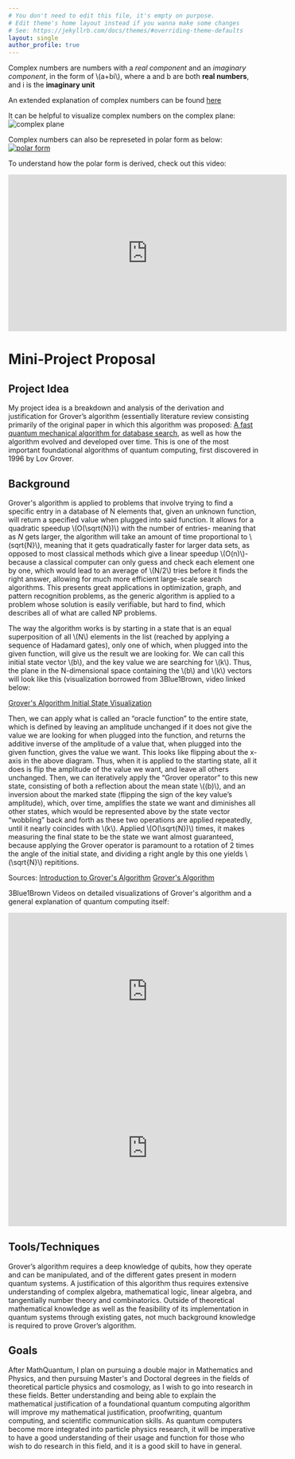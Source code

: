 ```yaml
---
# You don't need to edit this file, it's empty on purpose.
# Edit theme's home layout instead if you wanna make some changes
# See: https://jekyllrb.com/docs/themes/#overriding-theme-defaults
layout: single
author_profile: true
---
```


Complex numbers are numbers with a *real component* and an *imaginary component*, in the form of \\(a+bi\\), where a and b are both **real numbers**, and i is the **imaginary unit**

An extended explanation of complex numbers can be found [here](https://en.wikipedia.org/wiki/Complex_number)

It can be helpful to visualize complex numbers on the complex plane:
![complex plane](https://upload.wikimedia.org/wikipedia/commons/5/5d/Imaginarynumber2.PNG)

Complex numbers can also be represeted in polar form as below:
[![polar form](https://upload.wikimedia.org/wikipedia/commons/thumb/7/71/Euler%27s_formula.svg/250px-Euler%27s_formula.svg.png)](https://en.wikipedia.org/wiki/Polar_coordinate_system)

To understand how the polar form is derived, check out this video:
<iframe width="560" height="315" src="https://www.youtube.com/embed/lFT2hwsCMls?si=IJZ6nsglLM12VV7-" title="YouTube video player" frameborder="0" allow="accelerometer; autoplay; clipboard-write; encrypted-media; gyroscope; picture-in-picture; web-share" referrerpolicy="strict-origin-when-cross-origin" allowfullscreen></iframe>

# Mini-Project Proposal

## Project Idea

My project idea is a breakdown and analysis of the derivation and justification for Grover’s algorithm (essentially literature review consisting primarily of the original paper in which this algorithm was proposed: [A fast quantum mechanical algorithm for database search](https://arxiv.org/pdf/quant-ph/9605043), as well as how the algorithm evolved and developed over time. This is one of the most important foundational algorithms of quantum computing, first discovered in 1996 by Lov Grover. 

## Background

Grover's algorithm is applied to problems that involve trying to find a specific entry in a database of N elements that, given an unknown function, will return a specified value when plugged into said function. It allows for a quadratic speedup \\(O(\sqrt{N})\\) with the number of entries- meaning that as $N$ gets larger, the algorithm will take an amount of time proportional to \\(sqrt{N}\\), meaning that it gets quadratically faster for larger data sets, as opposed to most classical methods which give a linear speedup \\(O(n)\\)- because a classical computer can only guess and check each element one by one, which would lead to an average of \\(N/2\\) tries before it finds the right answer, allowing for much more efficient large-scale search algorithms. This presents great applications in optimization, graph, and pattern recognition problems, as the generic algorithm is applied to a problem whose solution is easily verifiable, but hard to find, which describes all of what are called NP problems.

The way the algorithm works is by starting in a state that is an equal superposition of all \\(N\\) elements in the list (reached by applying a sequence of Hadamard gates), only one of which, when plugged into the given function, will give us the result we are looking for. We can call this initial state vector \\(b\\), and the key value we are searching for \\(k\\). Thus, the plane in the N-dimensional space containing the \\(b\\) and \\(k\\) vectors will look like this (visualization borrowed from 3Blue1Brown, video linked below: 

[Grover's Algorithm Initial State Visualization](https://github.com/user-attachments/assets/fa75b305-8113-4ef3-b97a-75403aeb85a6)

Then, we can apply what is called an “oracle function” to the entire state, which is defined by leaving an amplitude unchanged if it does not give the value we are looking for when plugged into the function, and returns the additive inverse of the amplitude of a value that, when plugged into the given function, gives the value we want. This looks like flipping about the x-axis in the above diagram. Thus, when it is applied to the starting state, all it does is flip the amplitude of the value we want, and leave all others unchanged. Then, we can iteratively apply the “Grover operator” to this new state, consisting of both a reflection about the mean state \\((b)\\), and an inversion about the marked state (flipping the sign of the key value’s amplitude), which, over time, amplifies the state we want and diminishes all other states, which would be represented above by the state vector “wobbling” back and forth as these two operations are applied repeatedly, until it nearly coincides with \\(k\\). Applied \\(O(\sqrt{N})\\) times, it makes measuring the final state to be the state we want almost guaranteed, because applying the Grover operator is paramount to a rotation of 2 times the angle of the initial state, and dividing a right angle by this one yields \\(\sqrt{N}\\) repititions.

Sources: 
[Introduction to Grover's Algorithm](https://www.geeksforgeeks.org/dsa/introduction-to-grovers-algorithm/)
[Grover's Algorithm](https://www.quera.com/glossary/grovers-algorithm)

3Blue1Brown Videos on detailed visualizations of Grover's algorithm and a general explanation of quantum computing itself:
<iframe width="560" height="315" src="https://www.youtube.com/embed/RQWpF2Gb-gU?si=IsaFuPOCjtyjg0Ri" title="YouTube video player" frameborder="0" allow="accelerometer; autoplay; clipboard-write; encrypted-media; gyroscope; picture-in-picture; web-share" referrerpolicy="strict-origin-when-cross-origin" allowfullscreen></iframe>


<iframe width="560" height="315" src="https://www.youtube.com/embed/Dlsa9EBKDGI?si=wCGE1Q2IMFAIVgPQ" title="YouTube video player" frameborder="0" allow="accelerometer; autoplay; clipboard-write; encrypted-media; gyroscope; picture-in-picture; web-share" referrerpolicy="strict-origin-when-cross-origin" allowfullscreen></iframe>

## Tools/Techniques

Grover’s algorithm requires a deep knowledge of qubits, how they operate and can be manipulated, and of the different gates present in modern quantum systems. A justification of this algorithm thus requires extensive understanding of complex algebra, mathematical logic, linear algebra, and tangentially number theory and combinatorics. Outside of theoretical mathematical knowledge as well as the feasibility of its implementation in quantum systems through existing gates, not much background knowledge is required to prove Grover’s algorithm.

## Goals

After MathQuantum, I plan on pursuing a double major in Mathematics and Physics, and then pursuing Master's and Doctoral degrees in the fields of theoretical particle physics and cosmology, as I wish to go into research in these fields. Better understanding and being able to explain the mathematical justification of a foundational quantum computing algorithm will improve my mathematical justification, proofwriting, quantum computing, and scientific communication skills. As quantum computers become more integrated into particle physics research, it will be imperative to have a good understanding of their usage and function for those who wish to do research in this field, and it is a good skill to have in general.  

